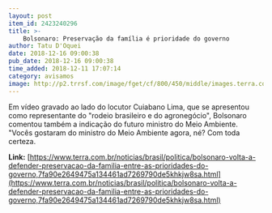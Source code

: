 ```yaml
---
layout: post
item_id: 2423240296
title: >-
    Bolsonaro: Preservação da família é prioridade do governo
author: Tatu D'Oquei
date: 2018-12-16 09:00:38
pub_date: 2018-12-16 09:00:38
time_added: 2018-12-11 17:07:14
category: avisamos
image: http://p2.trrsf.com/image/fget/cf/800/450/middle/images.terra.com/2018/12/11/age20181211077.jpg
---
```


Em vídeo gravado ao lado do locutor Cuiabano Lima, que se apresentou como representante do "rodeio brasileiro e do agronegócio", Bolsonaro comentou também a indicação do futuro ministro do Meio Ambiente. "Vocês gostaram do ministro do Meio Ambiente agora, né? Com toda certeza.

**Link:** [https://www.terra.com.br/noticias/brasil/politica/bolsonaro-volta-a-defender-preservacao-da-familia-entre-as-prioridades-do-governo,7fa90e2649475a134461ad7269790de5khkjw8sa.html](https://www.terra.com.br/noticias/brasil/politica/bolsonaro-volta-a-defender-preservacao-da-familia-entre-as-prioridades-do-governo,7fa90e2649475a134461ad7269790de5khkjw8sa.html)


